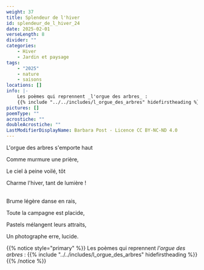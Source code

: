 ```yaml
---
weight: 37
title: Splendeur de l'hiver
id: splendeur_de_l_hiver_24
date: 2025-02-01
verseLength: 8
divider: ""
categories:
    - Hiver
    - Jardin et paysage
tags:
    - "2025"
    - nature
    - saisons
locations: []
info: |-
    Les poèmes qui reprennent _l'orgue des arbres_ :
    {{% include "../../includes/l_orgue_des_arbres" hidefirstheading %}}
pictures: []
poemType: ""
acrostiche: ""
doubleAcrostiche: ""
LastModifierDisplayName: Barbara Post - Licence CC BY-NC-ND 4.0
---
```

L'orgue des arbres s'emporte haut

Comme murmure une prière,

Le ciel à peine voilé, tôt

Charme l'hiver, tant de lumière !

 \
Brume légère danse en rais,

Toute la campagne est placide,

Pastels mélangent leurs attraits,

Un photographe erre, lucide.

{{% notice style="primary" %}}
Les poèmes qui reprennent _l'orgue des arbres_ :
{{% include "../../includes/l_orgue_des_arbres" hidefirstheading %}}
{{% /notice %}}